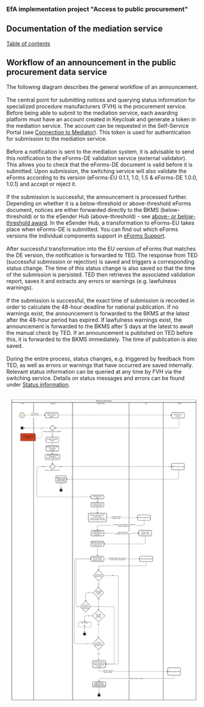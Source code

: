 ### EfA implementation project "Access to public procurement"
## Documentation of the mediation service
[Table of contents](/documentation/documentation.md)
<br>

## Workflow of an announcement in the public procurement data service

The following diagram describes the general workflow of an announcement.
<br><br>
The central point for submitting notices and querying status information for specialized procedure manufacturers (FVH) is the procurement service. Before being able to submit to the mediation service, each awarding platform must have an account created in Keycloak and generate a token in the mediation service. The account can be requested in the Self-Service Portal (see [Connection to Mediator](/documentation/Connection_to_mediator.md)). This token is used for authentication for submission to the mediation service.
<br><br>
Before a notification is sent to the mediation system, it is advisable to send this notification to the eForms-DE validation service (external validator). This allows you to check that the eForms-DE document is valid before it is submitted. Upon submission, the switching service will also validate the eForms according to its version (eForms-EU 0.1.1, 1.0, 1.5 & eForms-DE 1.0.0, 1.0.1) and accept or reject it.
<br><br>
If the submission is successful, the announcement is processed further. Depending on whether it is a below-threshold or above-threshold eForms document, notices are either forwarded directly to the BKMS (below-threshold) or to the eSender Hub (above-threshold) - see [above- or below-threshold award](/documentation/Upper-or_lower-threshold-award.md). In the eSender Hub, a transformation to eForms-EU takes place when eForms-DE is submitted. You can find out which eForms versions the individual components support in [eForms Support](/documentation/eForms_support.md).
<br><br>
After successful transformation into the EU version of eForms that matches the DE version, the notification is forwarded to TED. The response from TED (successful submission or rejection) is saved and triggers a corresponding status change. The time of this status change is also saved so that the time of the submission is persisted. TED then retrieves the associated validation report, saves it and extracts any errors or warnings (e.g. lawfulness warnings).
<br><br>
If the submission is successful, the exact time of submission is recorded in order to calculate the 48-hour deadline for national publication. If no warnings exist, the announcement is forwarded to the BKMS at the latest after the 48-hour period has expired. If lawfulness warnings exist, the announcement is forwarded to the BKMS after 5 days at the latest to await the manual check by TED. If an announcement is published on TED before this, it is forwarded to the BKMS immediately. The time of publication is also saved.
<br><br>
During the entire process, status changes, e.g. triggered by feedback from TED, as well as errors or warnings that have occurred are saved internally. Relevant status information can be queried at any time by FVH via the switching service. Details on status messages and errors can be found under [Status information](documentation\Status_information.md).
<br><br>

![Workflow diagram](/documentation/images/workflow_2.png)


